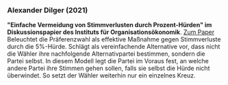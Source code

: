 ### Alexander Dilger (2021)
**"Einfache Vermeidung von Stimmverlusten durch Prozent-Hürden" im Diskussionspapier des Instituts für Organisationsökonomik**. [Zum Paper](https://www.wiwi.uni-muenster.de/io/de/forschen/downloads/DP-IO_07_2021)
Beleuchtet die Präferenzwahl als effektive Maßnahme gegen Stimmverluste durch die 5%-Hürde. Schlägt als vereinfachende Alternative vor, dass nicht die Wähler ihre nachfolgende Alternativpartei bestimmen, sondern die Partei selbst. In diesem Modell legt die Partei im Voraus fest, an welche andere Partei ihre Stimmen gehen sollen, falls sie selbst die Hürde nicht überwindet. So setzt der Wähler weiterhin nur ein einzelnes Kreuz.
